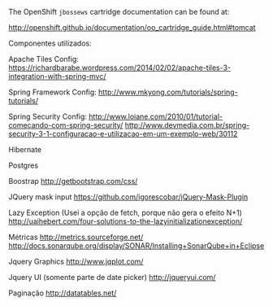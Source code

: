 The OpenShift `jbossews` cartridge documentation can be found at:

http://openshift.github.io/documentation/oo_cartridge_guide.html#tomcat


Componentes utilizados:

Apache Tiles
Config: https://richardbarabe.wordpress.com/2014/02/02/apache-tiles-3-integration-with-spring-mvc/

Spring Framework
Config: 
http://www.mkyong.com/tutorials/spring-tutorials/

Spring Security
Config:
http://www.loiane.com/2010/01/tutorial-comecando-com-spring-security/
http://www.devmedia.com.br/spring-security-3-1-configuracao-e-utilizacao-em-um-exemplo-web/30112

Hibernate

Postgres

Boostrap
http://getbootstrap.com/css/

JQuery mask input
https://github.com/igorescobar/jQuery-Mask-Plugin

Lazy Exception (Usei a opção de fetch, porque não gera o efeito N+1)
http://uaihebert.com/four-solutions-to-the-lazyinitializationexception/

Métricas
http://metrics.sourceforge.net/
http://docs.sonarqube.org/display/SONAR/Installing+SonarQube+in+Eclipse

Jquery Graphics
http://www.jqplot.com/

Jquery UI (somente parte de date picker)
http://jqueryui.com/

Paginação
http://datatables.net/
